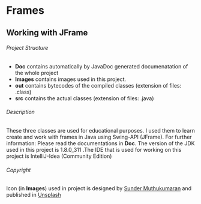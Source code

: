 # Frames
## Working with JFrame

###### Project Structure
- **Doc** contains automatically by JavaDoc generated documenatation of the whole project
- **Images** contains images used in this project.
- **out** contains bytecodes of the compiled classes (extension of files: .class)
- **src** contains the actual classes (extension of files: .java)

###### Description
These three classes are used for educational purposes. I used them to learn create and work with frames in Java using Swing-API (JFrame).
For further information: Please read the documentations in **Doc**. 
The version of the JDK used in this project is 1.8.0_311 .The IDE that is used for working on this project is IntelliJ-Idea (Community Edition)

###### Copyright
Icon (in **Images**) used in project is designed by [Sunder Muthukumaran](https://unsplash.com/@sunder_2k25?utm_source=unsplash&utm_medium=referral&utm_content=creditCopyText) and published in [Unsplash](https://unsplash.com/?utm_source=unsplash&utm_medium=referral&utm_content=creditCopyText) 


